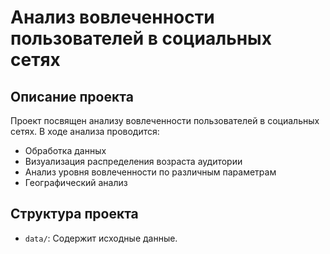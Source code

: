 # Анализ вовлеченности пользователей в социальных сетях

## Описание проекта
Проект посвящен анализу вовлеченности пользователей в социальных сетях. В ходе анализа проводится:
- Обработка данных
- Визуализация распределения возраста аудитории
- Анализ уровня вовлеченности по различным параметрам
- Географический анализ

## Структура проекта
- `data/`: Содержит исходные данные.
